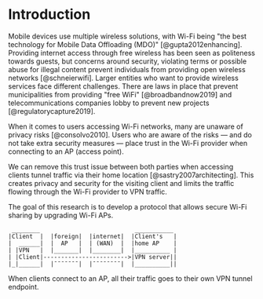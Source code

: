 # Introduction

Mobile devices use multiple wireless solutions,
with Wi-Fi being "the best technology for Mobile Data Offloading (MDO)"
[@gupta2012enhancing].
Providing internet access through free wireless has been seen
as politeness towards guests,
but concerns around
security, violating terms or possible abuse for illegal content
prevent individuals from providing open wireless networks
[@schneierwifi].
Larger entities who want to provide wireless services face different challenges.
There are laws in place that prevent
municipalities from providing "free WiFi"
[@broadbandnow2019]
and telecommunications companies lobby to prevent new projects 
[@regulatorycapture2019].

<!--
When people do have access to Wi-Fi,
they are concerned about their privacy.
This is observed by
doing an online search for 'Public WiFi',
which returns articles
on *Security* and *How to stay safe*.
These articles
commonly suggest to use a VPN.
-->

When it comes to users accessing Wi-Fi networks,
many are unaware of privacy risks
[@consolvo2010].
Users who are aware of the risks
&mdash; and do not take extra security measures &mdash;
place trust in the Wi-Fi provider when connecting to an AP (access point).

We can remove this trust issue between both parties
when accessing clients tunnel traffic via their home location
[@sastry2007architecting].
This creates privacy and security for the visiting client
and limits the traffic flowing through the Wi-Fi provider to VPN traffic.

The goal of this research is to develop a protocol that allows
secure Wi-Fi sharing by upgrading Wi-Fi APs.

```
 ________                           ___________
|Client  |  |foreign|  |internet|  |Client's   |
|  ______|  |  AP   |  | (WAN)  |  |home AP    |
| |VPN   |  |_______|  |________|  |__________ |
| |Client|------------------------>|VPN server||
|_|______|  |¯¯¯¯¯¯¯|  |¯¯¯¯¯¯¯¯|  |__________||
```

When clients connect to an AP,
all their traffic goes to their own VPN tunnel endpoint.
